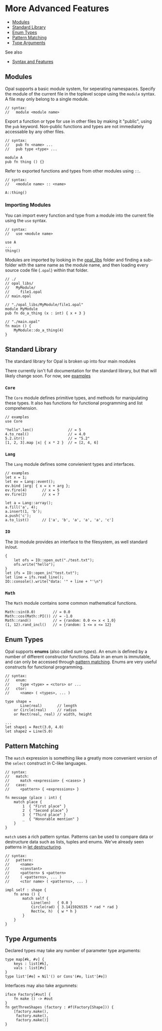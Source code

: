 More Advanced Features
======================

* [Modules](#modules)
* [Standard Library](#standard-library)
* [Enum Types](#enum-types)
* [Pattern Matching](#pattern-matching)
* [Type Arguments](#type-arguments)

See also

* [Syntax and Features](Syntax.md)

## Modules ##

Opal supports a basic module system, for seperating namespaces.
Specify the module of the current file in the toplevel scope using the `module` syntax.
A file may only belong to a single module.

    // syntax:
    //   module <module name>

Export a function or type for use in other files by making it "public", using the `pub` keyword.
Non-public functions and types are not immediately accessable by any other files.

    // syntax:
    //   pub fn <name> ...
    //   pub type <type> ...

    module A
    pub fn thing () {}

Refer to exported functions and types from other modules using `::`.

    // syntax:
    //   <module name> :: <name>

    A::thing()

### Importing Modules ###

You can import every function and type from a module into the current file
using the `use` syntax.

    // syntax:
    //   use <module name>

    use A
    ...
    thing()

Modules are imported by looking in the [opal_libs](../opal_libs) folder and finding
a sub-folder with the same name as the module name, and then loading every source
code file (`.opal`) within that folder.

    // ./
    // opal_libs/
    //   MyModule/
    //     file1.opal
    // main.opal

    // "./opal_libs/MyModule/file1.opal"
    module MyModule
    pub fn do_a_thing (x : int) { x + 3 }

    // "./main.opal"
    fn main () {
        MyModule::do_a_thing(4)
    }

## Standard Library ##

The standard library for Opal is broken up into four main modules

There currently isn't full documentation for the standard library, but that
will likely change soon. For now, see [examples](../examples)

### `Core` ###

The `Core` module defines primitive types, and methods for manipulating these types.
It also has functions for functional programming and list comprehension.

    // examples
    use Core

    "hello".len()                // = 5
    4.to_real()                  // = 4.0
    5.2.str()                    // = "5.2"
    [1, 2, 3].map |x| { x * 2 }  // = [2, 4, 6]

### `Lang` ###

The `Lang` module defines some convienient types and interfaces.

    // examples
    let x = 1;
    let ev = Lang::event();
    ev.bind |arg| { x = x + arg };
    ev.fire(4)       // x = 5
    ev.fire(2)       // x = 7

    let a = Lang::array();
    a.fill('a', 4);
    a.insert(1, 'b');
    a.push('c');
    a.to_list()      // ['a', 'b', 'a', 'a', 'a', 'c']

### `IO` ###

The `IO` module provides an interface to the filesystem, as well standard in/out.

    {
        let ofs = IO::open_out("./test.txt");
        ofs.write("hello");
    }
    let ifs = IO::open_in("test.txt");
    let line = ifs.read_line();
    IO::console().write("data: '" + line + "'\n")

### `Math` ###

The `Math` module contains some common mathematical functions.

    Math::sin(0.0)        // = 0.0
    Math::cos(Math::PI()) // = -1.0
    Math::rand()          // = {random: 0.0 <= x < 1.0}
    (1, 12).rand_incl()   // = {random: 1 <= x <= 12}

## Enum Types ##

Opal supports **enums** (also called *sum types*).
An enum is defined by a number of different constructor functions. Data in
an enum is immutable, and can only be accessed through [pattern matching](#pattern-matching).
Enums are very useful constructs for functional programming.

    // syntax:
    //   enum:
    //     type <type> = <ctors> or ...
    //   ctor:
    //     <name> ( <types>, ... )

    type shape =
           Line(real)       // length
        or Circle(real)     // radius
        or Rect(real, real) // width, height

    ...
    let shape1 = Rect(3.0, 4.0)
    let shape2 = Line(5.0)

## Pattern Matching ##

The `match` expression is something like a greatly more convenient version of
the `select` construct in C-like languages.

    // syntax:
    //   match:
    //     match <expression> { <cases> }
    //   case:
    //     <pattern> { <expressions> }

    fn message (place : int) {
        match place {
            1  { "First place" }
            2  { "Second place" }
            3  { "Third place" }
            _  { "Honorable mention" }
        }
    }

`match` uses a rich pattern syntax. Patterns can be used to compare data
or destructure data such as lists, tuples and enums.
We've already seen patterns in [let destructuring](Syntax.md#variables).

    // syntax:
    //   pattern:
    //     <name>
    //     <constant>
    //     <pattern> $ <pattern>
    //     ( <patterns>, ... )
    //     <ctor name> ( <patterns>, ... )

    impl self : shape {
        fn area () {
            match self {
                Line(len)   { 0.0 }
                Circle(rad) { 3.1415926535 * rad * rad }
                Rect(w, h)  { w * h }
            }
        }
    }

## Type Arguments ##

Declared types may take any number of parameter type arguments:

    type map[#k, #v] {
        keys : list[#k],
        vals : list[#v]
    }
    type list'[#e] = Nil'() or Cons'(#e, list'[#e])

Interfaces may also take argumnets:

    iface Factory[#out] {
        fn make () -> #out
    }
    fn getThreeShapes (factory : #f(Factory[Shape])) {
        [factory.make(),
         factory.make(),
         factory.make()]
    }
